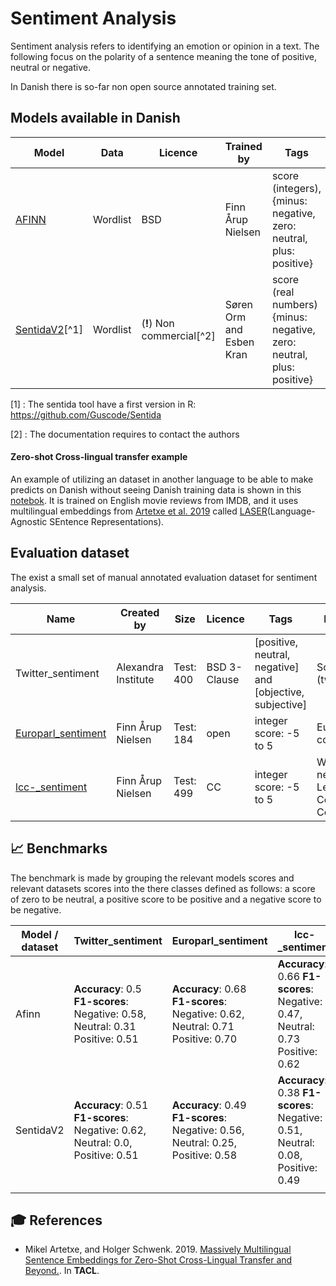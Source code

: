 Sentiment Analysis
============================

Sentiment analysis refers to identifying an emotion or opinion in a text. The following focus on the polarity of a sentence meaning the  tone of positive, neutral or negative. 

In Danish there is so-far non open source annotated training set. 

## Models available in Danish 

| Model                                              | Data     | Licence                    | Trained by               | Tags                                                         |
| -------------------------------------------------- | -------- | -------------------------- | ------------------------ | ------------------------------------------------------------ |
| [AFINN](https://github.com/fnielsen/afinn)         | Wordlist | BSD                        | Finn Årup Nielsen        | score (integers), {minus: negative, zero: neutral, plus: positive} |
| [SentidaV2](<https://github.com/esbenkc/emma>)[^1] | Wordlist | (**!**) Non commercial[^2] | Søren Orm and Esben Kran | score (real numbers) {minus: negative, zero: neutral, plus: positive} |

[1] : The sentida tool have a first version in R: <https://github.com/Guscode/Sentida>

[2] : The documentation requires to contact the authors

#### Zero-shot Cross-lingual transfer example

An example of utilizing an dataset in another language to be able to make predicts on Danish without seeing Danish training data is shown in this 
[notebok](<https://github.com/alexandrainst/danlp/blob/sentiment-start/examples/Zero_shot_sentiment_analysi_example.ipynb>). It is trained on English movie reviews from IMDB, and
it uses multilingual embeddings from [Artetxe et al. 2019](https://arxiv.org/pdf/1812.10464.pdf) called 
[LASER](<https://github.com/facebookresearch/LASER>)(Language-Agnostic SEntence Representations).



## Evaluation dataset

 The exist a small set of manual annotated evaluation dataset for sentiment analysis.

| Name                                                         | Created by          | Size      | Licence      | Tags                                                      | Domain                                      | DaNLP |
| ------------------------------------------------------------ | ------------------- | --------- | ------------ | --------------------------------------------------------- | ------------------------------------------- | ----- |
| Twitter_sentiment                                            | Alexandra Institute | Test: 400 | BSD 3-Clause | [positive, neutral, negative] and [objective, subjective] | SoMe (twiiter)                              |       |
| [Europarl_sentiment](<https://github.com/fnielsen/europarl-da-sentiment>) | Finn Årup Nielsen   | Test: 184 | open         | integer score: -5 to 5                                    | EuroParl corpus                             |       |
| [lcc-_sentiment](<https://github.com/fnielsen/lcc-sentiment>) | Finn Årup Nielsen   | Test: 499 | CC           | integer score: -5 to 5                                    | Web , news (The Leipzig Corpora Collection) |       |



## 📈 Benchmarks 

The benchmark is made by  grouping the relevant models scores and relevant datasets scores into the there classes defined as follows: a score of zero to be neutral, a positive score to be positive and a negative score to be negative. 

| **Model** / dataset | Twitter_sentiment                                            | Europarl_sentiment                                           | lcc-_sentiment                                               |
| ------------------- | ------------------------------------------------------------ | ------------------------------------------------------------ | ------------------------------------------------------------ |
| Afinn               | **Accuracy**:  0.5  **F1-scores**: Negative: 0.58,  Neutral: 0.31 Positive: 0.51 | **Accuracy**:  0.68  **F1-scores**: Negative: 0.62,  Neutral: 0.71 Positive: 0.70 | **Accuracy**:  0.66  **F1-scores**: Negative: 0.47,  Neutral: 0.73 Positive: 0.62 |
| SentidaV2           | **Accuracy**:  0.51  **F1-scores**: Negative: 0.62,  Neutral:  0.0, Positive: 0.51 | **Accuracy**:  0.49  **F1-scores**: Negative: 0.56,  Neutral: 0.25, Positive: 0.58 | **Accuracy**:  0.38  **F1-scores**: Negative: 0.51,  Neutral: 0.08, Positive: 0.49 |
|                     |                                                              |                                                              |                                                              |



## 🎓 References 
- Mikel Artetxe, and Holger Schwenk. 2019. 
  [Massively Multilingual Sentence Embeddings for Zero-Shot Cross-Lingual Transfer and Beyond.](https://arxiv.org/pdf/1812.10464.pdf). 
  In **TACL**.
  
  

 
